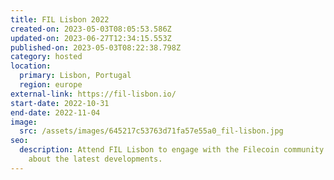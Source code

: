 ```yaml
---
title: FIL Lisbon 2022
created-on: 2023-05-03T08:05:53.586Z
updated-on: 2023-06-27T12:34:15.553Z
published-on: 2023-05-03T08:22:38.798Z
category: hosted
location:
  primary: Lisbon, Portugal
  region: europe
external-link: https://fil-lisbon.io/
start-date: 2022-10-31
end-date: 2022-11-04
image:
  src: /assets/images/645217c53763d71fa57e55a0_fil-lisbon.jpg
seo:
  description: Attend FIL Lisbon to engage with the Filecoin community and learn
    about the latest developments.
---
```

